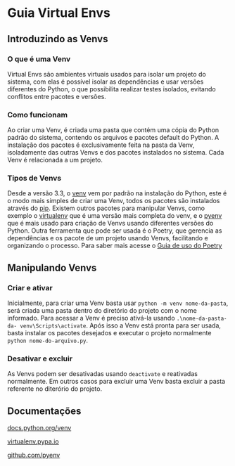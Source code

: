 # Guia Virtual Envs

## Introduzindo as Venvs

### O que é uma Venv
Virtual Envs são ambientes virtuais usados para isolar um projeto do sistema, com elas é possível isolar as dependências e usar versões diferentes do Python, o que possibilita realizar testes isolados, evitando conflitos entre pacotes e versões.

### Como funcionam 
Ao criar uma Venv, é criada uma pasta que contém uma cópia do Python padrão do sistema, contendo os arquivos e pacotes default do Python. A instalação dos pacotes é exclusivamente feita na pasta da Venv, isoladamente das outras Venvs e dos pacotes instalados no sistema. Cada Venv é relacionada a um projeto.

### Tipos de Venvs
Desde a versão 3.3, o [venv](https://docs.python.org/3/library/venv.html) vem por padrão na instalação do Python, este é o modo mais simples de criar uma Venv, todos os pacotes são instalados através do [pip](https://pypi.org/project/pip/). Existem outros pacotes para manipular Venvs, como exemplo o [virtualenv](https://virtualenv.pypa.io/en/latest/) que é uma versão mais completa do venv, e o [pyenv](https://github.com/pyenv/pyenv) que é mais usado para criação de Venvs usando diferentes versões do Python. Outra ferramenta que pode ser usada é o Poetry, que gerencia as dependências e os pacote de um projeto usando Venvs, facilitando e organizando o processo. Para saber mais acesse o [Guia de uso do Poetry](https://albertogiannini.github.io/poetryGuide.github.io/) 
## Manipulando Venvs

### Criar e ativar
Inicialmente, para criar uma Venv basta usar `python -m venv nome-da-pasta`, será criada uma pasta dentro do diretório do projeto com o nome informado. Para acessar a Venv é preciso ativá-la usando   `.\nome-da-pasta-da- venv\Scripts\activate`. Após isso a Venv está pronta para ser usada, basta instalar os pacotes desejados e executar o projeto normalmente `python nome-do-arquivo.py`.

### Desativar e excluir
As Venvs podem ser desativadas usando `deactivate` e reativadas normalmente. Em outros casos para excluir uma Venv basta excluir a pasta referente no diterório do projeto.

## Documentações

[docs.python.org/venv](https://docs.python.org/3/library/venv.html#creating-virtual-environments)

[virtualenv.pypa.io](https://virtualenv.pypa.io/en/latest/)

[github.com/pyenv](https://github.com/pyenv/pyenv)